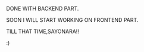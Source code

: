 DONE WITH BACKEND PART.

SOON I WILL START WORKING ON FRONTEND PART.

TILL THAT TIME,SAYONARA!!

:)
